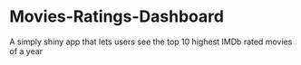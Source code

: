 # Movies-Ratings-Dashboard
A simply shiny app that lets users see the top 10 highest IMDb rated movies of a year
